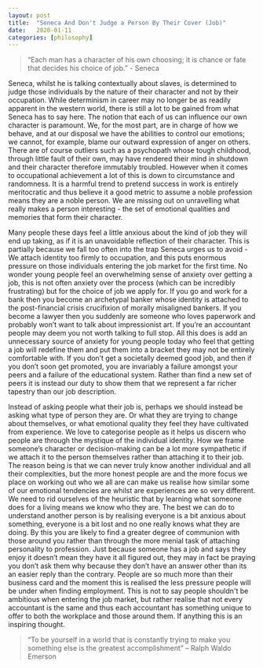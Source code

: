 ```yaml
---
layout: post
title:  "Seneca And Don't Judge a Person By Their Cover (Job)"
date:   2020-01-11
categories: [philosophy]
---
```



<blockquote> “Each man has a character of his own choosing; it is chance or fate that decides his choice of job.” - Seneca </blockquote>

Seneca, whilst he is talking contextually about slaves, is determined to judge those individuals by the nature of their character and not by their occupation. While determinism in career may no longer be as readily apparent in the western world, there is still a lot to be gained from what Seneca has to say here. The notion that each of us can influence our own character is paramount. We, for the most part, are in charge of how we behave, and at our disposal we have the abilities to control our emotions; we cannot, for example, blame our outward expression of anger on others. There are of course outliers such as a psychopath whose tough childhood, through little fault of their own, may have rendered their mind in shutdown and their character therefore immutably troubled. However when it comes to occupational achievement a lot of this is down to circumstance and randomness. It is a harmful trend to pretend success in work is entirely meritocratic and thus believe it a good metric to assume a noble profession means they are a noble person. We are missing out on unravelling what really makes a person interesting - the set of emotional qualities and memories that form their character. 

Many people these days feel a little anxious about the kind of job they will end up taking, as if it is an unavoidable reflection of their character. This is partially because we fall too often into the trap Seneca urges us to avoid - We attach identity too firmly to occupation, and this puts enormous pressure on those individuals entering the job market for the first time. No wonder young people feel an overwhelming sense of anxiety over getting a job, this is not often anxiety over the process (which can be incredibly frustrating) but for the choice of job we apply for. If you go and work for a bank then you become an archetypal banker whose identity is attached to the post-financial crisis crucifixion of morally misaligned bankers. If you become a lawyer then you suddenly are someone who loves paperwork and probably won’t want to talk about impressionist art. If you’re an accountant people may deem you not worth talking to full stop. All this does is add an unnecessary source of anxiety for young people today who feel that getting a job will redefine them and put them into a bracket they may not be entirely comfortable with. If you don’t get a societally deemed good job, and then if you don’t soon get promoted, you are invariably a failure amongst your peers and a failure of the educational system. Rather than find a new set of peers it is instead our duty to show them that we represent a far richer tapestry than our job description. 
	
 Instead of asking people what their job is, perhaps we should instead be asking what type of person they are. Or what they are trying to change about themselves, or what emotional quality they feel they have cultivated from experience. We love to categorise people as it helps us discern who people are through the mystique of the individual identity. How we frame someone’s character or decision-making can be a lot more sympathetic if we attach it to the person themselves rather than attaching it to their job. The reason being is that we can never truly know another individual and all their complexities, but the more honest people are and the more focus we place on working out who we all are can make us realise how similar some of our emotional tendencies are whilst are experiences are so very different. We need to rid ourselves of the heuristic that by learning what someone does for a living means we know who they are. The best we can do to understand another person is by realising everyone is a bit anxious about something, everyone is a bit lost and no one really knows what they are doing. By this you are likely to find a greater degree of communion with those around you rather than through the more menial task of attaching personality to profession. Just because someone has a job and says they enjoy it doesn’t mean they have it all figured out, they may in fact be praying you don’t ask them why because they don’t have an answer other than its an easier reply than the contrary. People are so much more than their business card and the moment this is realised the less pressure people will be under when finding employment. This is not to say people shouldn't be ambitious when entering the job market, but rather realise that not every accountant is the same and thus each accountant has something unique to offer to both the workplace and those around them. If anything this is an inspiring thought. 


<blockquote>“To be yourself in a world that is constantly trying to make you something else is the greatest accomplishment” – Ralph Waldo Emerson</blockquote> 
